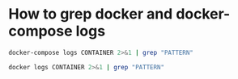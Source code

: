# How to grep docker and docker-compose logs

```sh
docker-compose logs CONTAINER 2>&1 | grep "PATTERN"
```

```sh
docker logs CONTAINER 2>&1 | grep "PATTERN"
```